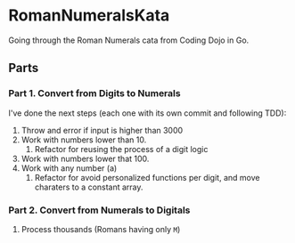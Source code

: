 # RomanNumeralsKata
Going through the Roman Numerals cata from Coding Dojo in Go.

## Parts

### Part 1. Convert from Digits to Numerals

I've done the next steps (each one with its own commit and following TDD):
1. Throw and error if input is higher than 3000
1. Work with numbers lower than 10.
    1. Refactor for reusing the process of a digit logic
1. Work with numbers lower that 100.
1. Work with any number (a)
    1. Refactor for avoid personalized functions per digit, and move charaters to a constant array.

### Part 2. Convert from Numerals to Digitals
1. Process thousands (Romans having only `M`)